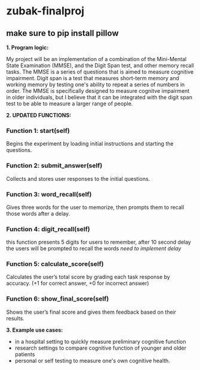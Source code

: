 # zubak-finalproj

## make sure to pip install pillow ##
 
**1. Program logic:**

My project will be an implementation of a combination of the Mini-Mental State Examination (MMSE), and the Digit Span test, and other memory recall tasks. The MMSE is a series of questions that is aimed to measure cognitive impairment. Digit span is a test that measures short-term memory and working memory by testing one's ability to repeat a series of numbers in order. The MMSE is specifically designed to measure cognitve impairment in older individuals, but I believe that it can be integrated with the digit span test to be able to measure a larger range of people. 


**2. UPDATED FUNCTIONS:**

### Function 1: start(self)
Begins the experiment by loading initial instructions and starting the questions.

### Function 2: submit_answer(self)
Collects and stores user responses to the initial questions.

### Function 3: word_recall(self)
Gives three words for the user to memorize, then prompts them to recall those words after a delay.

### Function 4: digit_recall(self)
this function presents 5 digits for users to remember, after 10 second delay the users will be prompted to recall the words
*need to implement delay*

### Function 5: calculate_score(self)
Calculates the user’s total score by grading each task response by accuracy. (+1 for correct answer, +0 for incorrect answer)

### Function 6: show_final_score(self)
Shows the user’s final score and gives them feedback based on their results.


**3. Example use cases:**

- in a hospital setting to quickly measure preliminary cognitive function
- research settings to compare cognitive function of younger and older patients
- personal or self testing to measure one's own cognitive health. 

